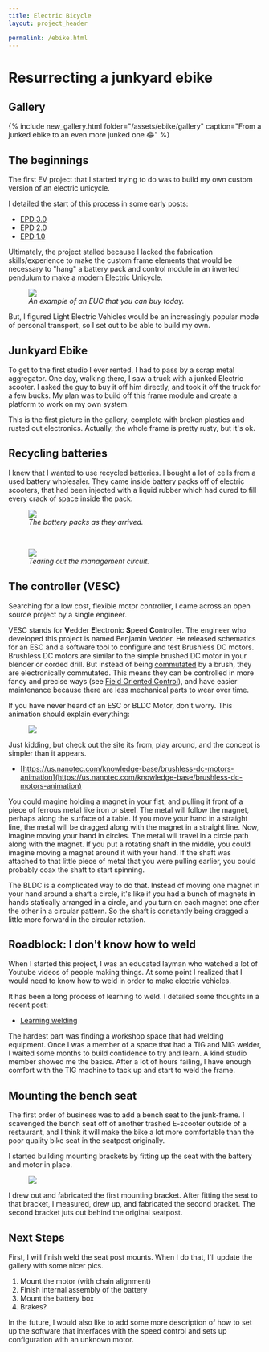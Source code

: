 ```yaml
---
title: Electric Bicycle
layout: project_header

permalink: /ebike.html
---
```


# Resurrecting a junkyard ebike


## Gallery
{% include new_gallery.html folder="/assets/ebike/gallery" caption="From a junked ebike to an even more junked one 😂" %}

## The beginnings
The first EV project that I started trying to do was to build my own custom version of an electric unicycle. 

I detailed the start of this process in some early posts: 

* [EPD 3.0](/2020/10/31/euc-project-dispatch-1.0.html)
* [EPD 2.0](/2020/11/03/3d-printed-pegs-(epd-2.0).html)
* [EPD 1.0](/2020/12/31/spinning-up!.html)

Ultimately, the project stalled because I lacked the fabrication skills/experience to make the custom frame elements that would be necessary to "hang" a battery pack and control module in an inverted pendulum to make a modern Electric Unicycle. 

<figure>
  <img src="https://oneradwheel.com/wp-content/uploads/2020/09/How-to-ride-an-EUC-electric-unicycle.png"/>
  <figcaption><em> An example of an EUC that you can buy today.</em></figcaption>
</figure>

But, I figured Light Electric Vehicles would be an increasingly popular mode of personal transport, so I set out to be able to build my own.


## Junkyard Ebike
To get to the first studio I ever rented, I had to pass by a scrap metal aggregator. One day, walking there, I saw a truck with a junked Electric scooter. I asked the guy to buy it off him directly, and took it off the truck for a few bucks. My plan was to build off this frame module and create a platform to work on my own system. 

This is the first picture in the gallery, complete with broken plastics and rusted out electronics. Actually, the whole frame is pretty rusty, but it's ok.


## Recycling batteries
I knew that I wanted to use recycled batteries. I bought a lot of cells from a used battery wholesaler. They came inside battery packs off of electric scooters, that had been injected with a liquid rubber which had cured to fill every crack of space inside the pack. 

<figure>
  <img src="/assets/ebike/batt_teardown1.jpg"/>
  <figcaption><em> The battery packs as they arrived.</em></figcaption>
</figure>
<br>
<figure>
  <img src="/assets/ebike/batt_teardown2.jpg"/>
  <figcaption><em> Tearing out the management circuit.</em></figcaption>
</figure>


## The controller (VESC)
Searching for a low cost, flexible motor controller, I came across an open source project by a single engineer. 

VESC stands for **V**edder **E**lectronic **S**peed **C**ontroller. 
The engineer who developed this project is named Benjamin Vedder. He released schematics for an ESC and a software tool to configure and test Brushless DC motors. Brushless DC motors are similar to the simple brushed DC motor in your blender or corded drill. But instead of being [commutated](https://en.wikipedia.org/wiki/Commutator_(electric)) by a brush, they are electronically commutated. This means they can be controlled in more fancy and precise ways (see [Field Oriented Control](https://en.wikipedia.org/wiki/Vector_control_(motor))), and have easier maintenance because there are less mechanical parts to wear over time.

If you have never heard of an ESC or BLDC Motor, don't worry. This animation should explain everything: 
<figure>
  <img src="/assets/ebike/bldc.gif"/>
  <figcaption><em></em></figcaption>
</figure>

Just kidding, but check out the site its from, play around, and the concept is simpler than it appears. 
* [https://us.nanotec.com/knowledge-base/brushless-dc-motors-animation](https://us.nanotec.com/knowledge-base/brushless-dc-motors-animation)

You could magine holding a magnet in your fist, and pulling it front of a piece of ferrous metal like iron or steel. The metal will follow the magnet, perhaps along the surface of a table. If you move your hand in a straight line, the metal will be dragged along with the magnet in a straight line. Now, imagine moving your hand in circles. The metal will travel in a circle path along with the magnet. If you put a rotating shaft in the middle, you could imagine moving a magnet around it with your hand. If the shaft was attached to that little piece of metal that you were pulling earlier, you could probably coax the shaft to start spinning.

The BLDC is a complicated way to do that. Instead of moving one magnet in your hand around a shaft a circle, it's like if you had a bunch of magnets in hands statically arranged in a circle, and you turn on each magnet one after the other in a circular pattern. So the shaft is constantly being dragged a little more forward in the circular rotation. 


## Roadblock: I don't know how to weld
When I started this project, I was an educated layman who watched a lot of Youtube videos of people making things. At some point I realized that I would need to know how to weld in order to make electric vehicles.

It has been a long process of learning to weld. I detailed some thoughts in a recent post: 
* [Learning welding](/2022/02/17/How-to-learn-welding-on-your-own.html)

The hardest part was finding a workshop space that had welding equipment. Once I was a member of a space that had a TIG and MIG welder, I waited some months to build confidence to try and learn. A kind studio member showed me the basics. After a lot of hours failing, I have enough comfort with the TIG machine to tack up and start to weld the frame. 

## Mounting the bench seat
The first order of business was to add a bench seat to the junk-frame. I scavenged the bench seat off of another trashed E-scooter outside of a restaurant, and I think it will make the bike a lot more comfortable than the poor quality bike seat in the seatpost originally. 

I started building mounting brackets by fitting up the seat with the battery and motor in place.
<figure>
  <img src="/assets/ebike/gallery/7.jpeg"/>
  <figcaption><em></em></figcaption>
</figure>

I drew out and fabricated the first mounting bracket. After fitting the seat to that bracket, I measured, drew up, and fabricated the second bracket. The second bracket juts out behind the original seatpost.


## Next Steps

First, I will finish weld the seat post mounts. When I do that, I'll update the gallery with some nicer pics. 

1. Mount the motor (with chain alignment)
2. Finish internal assembly of the battery
3. Mount the battery box
4. Brakes?

In the future, I would also like to add some more description of how to set up the software that interfaces with the speed control and sets up configuration with an unknown motor. 






